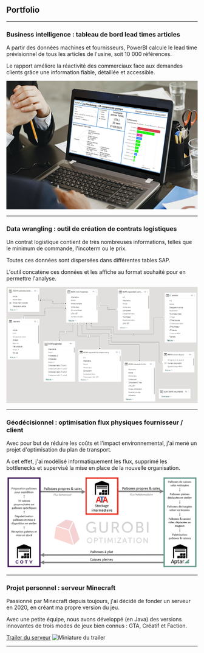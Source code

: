 ## Portfolio

---

### Business intelligence : tableau de bord lead times articles

A partir des données machines et fournisseurs, PowerBI calcule le lead time prévisionnel de tous les articles de l'usine, soit 10 000 références. 

Le rapport améliore la réactivité des commerciaux face aux demandes clients grâce une information fiable, détaillée et accessible.

<img src="images/LeadTimes2.png?raw=true"/>

---

### Data wrangling : outil de création de contrats logistiques

Un contrat logistique contient de très nombreuses informations, telles que le minimum de commande, l'incoterm ou le prix. 

Toutes ces données sont dispersées dans différentes tables SAP.

L'outil concatène ces données et les affiche au format souhaité pour en permettre l'analyse.

<img src="images/PQDataFlow2.png?raw=true"/>

---

### Géodécisionnel : optimisation flux physiques fournisseur / client

Avec pour but de réduire les coûts et l'impact environnemental, j'ai mené un projet d'optimisation du plan de transport.

A cet effet, j'ai modélisé informatiquement les flux, supprimé les bottlenecks et supervisé la mise en place de la nouvelle organisation.

<img src="images/FluxCaissesCoty.png?raw=true"/>

---

### Projet personnel : serveur Minecraft

Passionné par Minecraft depuis toujours, j'ai décidé de fonder un serveur en 2020, en créant ma propre version du jeu.

Avec une petite équipe, nous avons développé (en Java) des versions innovantes de trois modes de jeux bien connus : GTA, Créatif et Faction.

[Trailer du serveur](https://www.youtube.com/watch?v=vKQYi4CtNsI)
![Miniature du trailer](https://img.youtube.com/vi/vKQYi4CtNsI/0.jpg)

---
